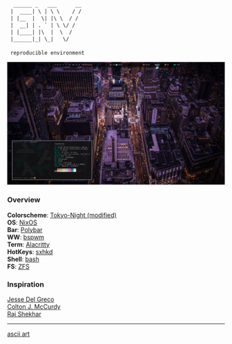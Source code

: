
      ______ _   ___      __
     |  ____| \ | \ \    / /
     | |__  |  \| |\ \  / /
     |  __| | . ` | \ \/ /
     | |____| |\  |  \  /
     |______|_| \_|   \/

     reproducible environment


![Screenshot](https://github.com/simojo/env/blob/master/screenshot.png)

### Overview

**Colorscheme**: [Tokyo-Night (modified)](https://github.com/ghifarit53/tokyonight-vim)  
**OS**: [NixOS](https://nixos.org/)  
**Bar**: [Polybar](https://github.com/polybar/polybar)  
**WW**: [bspwm](https://github.com/baskerville/bspwm)  
**Term**: [Alacritty](https://github.com/alacritty/alacritty)  
**HotKeys**: [sxhkd](https://github.com/baskerville/sxhkd)  
**Shell**: [bash](https://www.gnu.org/software/bash/)  
**FS**: [ZFS](https://docs.oracle.com/cd/E26505_01/html/E37384/zfsover-1.html#scrolltoc)  

### Inspiration

[Jesse Del Greco](https://github.com/delgrecoj)  
[Colton J. McCurdy](https://github.com/mccurdyc)  
[Raj Shekhar](https://github.com/raj-shekhar26)  

---

[ascii art](http://www.patorjk.com/software/taag/#p=display&f=Graffiti&t=Type%20Something%20)  
